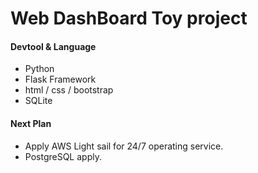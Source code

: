 # Web DashBoard Toy project #

#### Devtool & Language ####
- Python
- Flask Framework
- html / css / bootstrap
- SQLite

#### Next Plan ####
- Apply AWS Light sail for 24/7 operating service.
- PostgreSQL apply.



